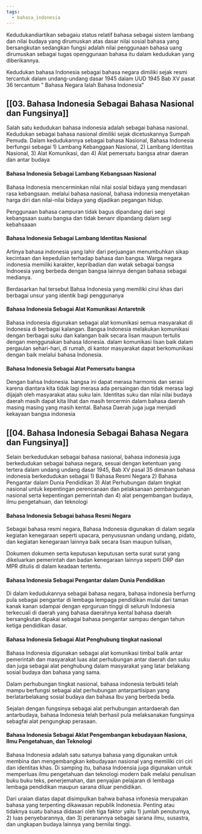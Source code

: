 ```yaml
---
tags:
  - bahasa_indonesia
---
```


Kedudukandiartikan sebagaiu status relatif bahasa sebagai sistem lambang dan nilai budaya yang dirumuskan atas dasar nilai sosial bahasa yang bersangkutan sedangkan fungsi adalah nilai penggunaan bahasa uang dirumuskan sebagai tugas openggunaan bahasa itu dalam kedudukan yang diberikannya.

Kedudukan bahasa Indonesia sebagai bahasa negara dimiliki sejak resmi tercantuk dalam undang-undang dasar 1945 dalam UUD 1945 Bab XV pasat 36 tercantum " Bahasa Negara Ialah Bahasa Indonesia"

## [[03. Bahasa Indonesia Sebagai Bahasa Nasional dan Fungsinya]]

Salah satu kedudukan bahasa indonesia adalah sebagai bahasa nasional. Kedudukan sebagai bahasa nasional dimiliki sejak dicetuskannya Sumpah Pemuda. Dalam kedudukannya sebagai bahasa Nasional, Bahasa Indonesia berfungsi sebagai 1) Lambang Kebanggaan Nasional, 2) Lambang Identitas Nasional, 3) Alat Komunikasi, dan 4) Alat pemersatu bangsa atnar daeran dan antar budaya

#### Bahasa Indonesia Sebagai Lambang Kebangsaan Nasional

Bahasa Indonesia mencerminkan nilai nilai sosial bidaya yang mendasari rasa kebangsaan. melalui bahasa nasional, bahasa indonesia menyetakan harga diri dan nilai-nilai bidaya yang dijadikan pegangan hidup.

Penggunaan bahasa campuran tidak bagus dipandang dari segi kebangsaan suatu bangsa dan tidak benanr dipandang dalam segi kebahsaaan

#### Bahasa Indonesia Sebagai Lambang Identitas Nasional

Artinya bahasa indonesia yang lahir dari perjuangan menumbuhkan sikap kecintaan dan kepedulian terhadap bahasa dan bangsa. Warga negara indonesia memiliki karakter, kepribadian dan watak sebagai bangsa Indnoesia yang berbeda dengan bangsa lainnya dengan bahasa sebagai medianya.

Berdasarkan hal tersebut Bahsa Indonesia yang memiliki cirui khas dari berbagai unsur yang identik bagi penggunanya

#### Bahasa Indonesia Sebagai Alat Komunikasi Antaretnik

Bahasa indonesia digunakan sebagai alat komunikasi semua masyarakat di Indonesia di berbagai kalangan. Bangsa Indonesia melakukan komunikasi dengan berbagai suku dan kalangan baik secara lisan maupun tertulis dengan menggunakan bahasa Idonesia. dalam komunikasi lisan baik dalam pergaulan sehari-hari, di rumah, di kantor masyarakat dapat berkomunikasi dengan baik melalui bahasa Indonesia.

#### Bahasa Indonesia Sebagai Alat Pemersatu bangsa

Dengan bahsa Indonesia. bangsa ini dapat merasa harmonis dan serasi karena diantara kita tidak lagi merasa ada persaingan dan tidak merasa lagi dijajah oleh masyarakat atau suku lain. Identitas suku dan nilai nilai budaya daerah masih dapat kita lihat dan masih tercermin dalam bahasa daerah masing masing yang masih kental. Bahasa Daerah juga juga menjadi kekayaan bangsa indonesia


## [[04. Bahasa Indonesia Sebagai Bahasa Negara dan Fungsinya]]

Selain berkedudukan sebagai bahasa nasional, bahasa indonesia juga berkedudukan sebagai bahasa negara, sesuai dengan ketentuan yang tertera dalam undang undang dasar 1945, Bab XV pasal 35 dimanan bahasa indonesia berkedudukan sebagai 1) Bahasa Resmi Negara 2) Bahasa Pengantar dalam Dunia Pendidikan 3) Alat Perhubungan dalam tingkat nasional untuk kepentingan perencanaan dan pelaksanaan pembangunan nasional serta kepentingan pemerintah dan 4) alat pengembangan budaya, ilmu pengetahuan, dan teknologi

#### Bahasa Indonesia Sebagai bahasa Resmi Negara

Sebagai bahasa resmi negara, Bahasa Indonesia digunakan di dalam segala kegiatan kenegaraan seperti upacara, penyususnan undang undang, pidato, dan kegiatan kenegaraan lainnya baik secara lisan maupun tulisan,

Dokumen dokumen serta keputusan keputusan serta surat surat yang dikeluarkan pemerintah dan badan kenegaraan lainnya seperti DRP dan MPR ditulis di dalam keadaan tertentu.

#### Bahasa Indonesia Sebagai Pengantar dalam Dunia Pendidikan

Di dalam kedudukannya sebagai bahasa negara, bahasa indonesia berfurng pula sebagai pengantar di lembaga lempaga pendidikan mulai dari taman kanak kanan sdampai dengan eprguruan tinggi di seluruh Indonesia terkecuali di daerah yang bahasa daerahnya kental bahasa daerah bersangkutan dipakai sebagai bahasa pengantar sampau dengan tahun ketiga pendidikan dasar.

#### Bahasa Indonesia Sebagai Alat Penghubung tingkat nasional

Bahasa Indonesia digunakan sebagai alat komunikasi timbal balik antar pemerintah dan masyarakat luas alat perhubungan antar daerah dan suku dan juga sebagai alat penghubung dalam masyarakat yang latar belakang sosial budaya dan bahasa yang sama.

Dalam perhubungan tingkat nasional, bahasa indonesia terbukti telah mampu berfungsi sebagai alat perhubungan antarpartisipan yang berlatarbelakang sosial budaya dan bahasa Ibu yang berbeda beda.

Sejalan dengan fungsinya sebagai alat perhubungan antardaerah dan antarbudaya, bahasa Indonesia telah berhasil pula melaksanakan fungsinya sebagfai alat pengungkap perasaan.

#### Bahasa Indonesia Sebagai  Aklat Pengembangan kebudayaan Nasiona, Ilmu Pengetahuan, dan Teknologi

Bahasa Indonesia adalah satu satunya bahasa yang digunakan untuk membina dan mengembangkan kebudayaan nasional yang memiliki ciri ciri dan identitas khas. Di samping itu, bahasa Indoensia juga digunakan untuk memperluas ilmu pengetahuan dan teknologi modern baik melalui penulisan buku buku teks, penerjemahan, dan penyajian pelajaran di lembaga lembaga pendidikan maupun sarana diluar pendidikan.

Dari uraian diatas dapat disimpulkan bahwa bahasa infonesia merupakan bahasa yang terpenting dikawasan republik Indonesia. Penting atau tidaknya suatu bahasa didasari oleh tiga faktor yaitu 1) jumlah penuturnya, 2) luas penyebarannya, dan 3) peranannya sebagai sarana ilmu, susastra, dan ungkapan budaya lainnya yang bernilai tinggi.

